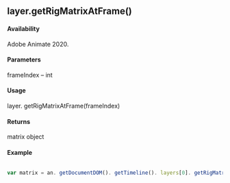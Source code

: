## layer.getRigMatrixAtFrame()	

#### Availability

Adobe Animate 2020.

#### Parameters

frameIndex – int

#### Usage

layer. getRigMatrixAtFrame(frameIndex)	

#### Returns

matrix object

#### Example

```javascript

var matrix = an. getDocumentDOM(). getTimeline(). layers[0]. getRigMatrixAtFrame (0);

```
